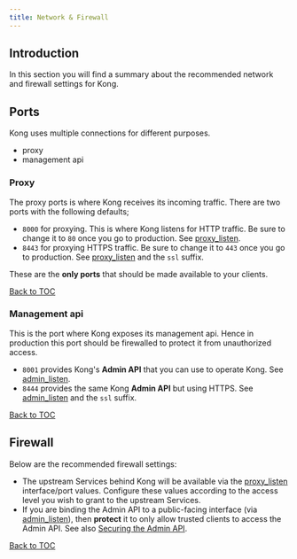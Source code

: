 ```yaml
---
title: Network & Firewall
---
```


## Introduction

In this section you will find a summary about the recommended network and firewall settings for Kong.

## Ports

Kong uses multiple connections for different purposes.

* proxy
* management api

### Proxy

The proxy ports is where Kong receives its incoming traffic. There are two ports with the following defaults;

* `8000` for proxying. This is where Kong listens for HTTP traffic. Be sure to change it to `80` once you go to production. See [proxy_listen].
* `8443` for proxying HTTPS traffic. Be sure to change it to `443` once you go to production. See [proxy_listen] and the `ssl` suffix.

These are the **only ports** that should be made available to your clients.

[Back to TOC](#table-of-contents)

### Management api

This is the port where Kong exposes its management api. Hence in production this port should be firewalled to protect
it from unauthorized access.

* `8001` provides Kong's **Admin API** that you can use to operate Kong. See [admin_listen].
* `8444` provides the same Kong **Admin API** but using HTTPS. See [admin_listen] and the `ssl` suffix.

[Back to TOC](#table-of-contents)

## Firewall

Below are the recommended firewall settings:

* The upstream Services behind Kong will be available via the [proxy_listen] interface/port values.
  Configure these values according to the access level you wish to grant to the upstream Services.
* If you are binding the Admin API to a public-facing interface (via [admin_listen]), then **protect** it to only allow trusted clients to access the Admin API.
  See also [Securing the Admin API][secure_admin_api].

[Back to TOC](#table-of-contents)

[proxy_listen]: /{{page.kong_version}}/configuration/#proxy_listen
[admin_listen]: /{{page.kong_version}}/configuration/#admin_listen
[secure_admin_api]: /{{page.kong_version}}/secure-admin-api

